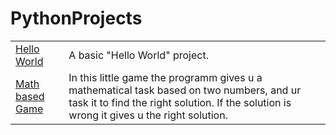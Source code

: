 <h1> PythonProjects </h1>
    <table>
        <tr>
            <td>
                <a href="https://github.com/jann-amh/PythonProjects/blob/master/HelloWorld.py"> Hello World </a>
            </td>
            <td>
                A basic "Hello World" project. 
            </td>
        </tr>
        <tr>
            <td>
                <a href="https://github.com/jann-amh/PythonProjects/blob/master/MathGame.py"> Math based Game </a>
            </td>
            <td>
                In this little game the programm gives u a mathematical task based on two numbers, and ur task it to find the right solution. If the solution is wrong it gives u the right solution.
            </td>
        </tr>
    </table>
